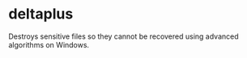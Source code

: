 # deltaplus
Destroys sensitive files so they cannot be recovered using advanced algorithms on Windows.

